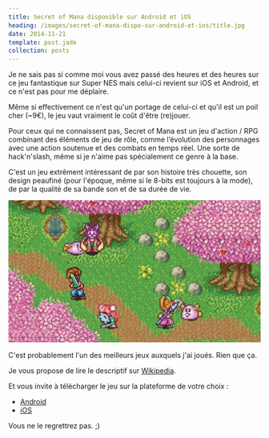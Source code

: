 ```yaml
---
title: Secret of Mana disponible sur Android et iOS
heading: /images/secret-of-mana-dispo-sur-android-et-ios/title.jpg
date: 2014-11-21
template: post.jade
collection: posts
---
```


Je ne sais pas si comme moi vous avez passé des heures et des heures sur ce jeu fantastique sur Super NES mais celui-ci revient sur iOS et Android, et ce n'est pas pour me déplaire.

Même si effectivement ce n'est qu'un portage de celui-ci et qu'il est un poil cher (~9€), le jeu vaut vraiment le coût d'être (re)jouer.

Pour ceux qui ne connaissent pas, Secret of Mana est un jeu d'action / RPG combinant des éléments de jeu de rôle, comme l’évolution des personnages avec une action soutenue et des combats en temps réel. Une sorte de hack'n'slash, même si je n'aime pas spécialement ce genre à la base.

C'est un jeu extrêment intéressant de par son histoire très chouette, son design peaufiné (pour l'époque, même si le 8-bits est toujours à la mode), de par la qualité de sa bande son et de sa durée de vie.

![](/images/secret-of-mana-dispo-sur-android-et-ios/preview.jpg)

C'est probablement l'un des meilleurs jeux auxquels j'ai joués. Rien que ça.

Je vous propose de lire le descriptif sur [Wikipedia](http://fr.wikipedia.org/wiki/Secret_of_Mana).


Et vous invite à télécharger le jeu sur la plateforme de votre choix :


- [Android](https://play.google.com/store/apps/details?id=com.square_enix.secret&hl=en)
- [iOS](https://itunes.apple.com/en/app/secret-of-mana/id407949800?mt=8)


Vous ne le regrettrez pas. ;)
